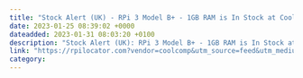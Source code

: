 ```yaml
---
title: "Stock Alert (UK) - RPi 3 Model B+ - 1GB RAM is In Stock at Cool Components"
date: 2023-01-25 08:39:02 +0000
dateadded: 2023-01-31 08:03:20 +0100
description: "Stock Alert (UK): RPi 3 Model B+ - 1GB RAM is In Stock at Cool Components"
link: "https://rpilocator.com?vendor=coolcomp&utm_source=feed&utm_medium=rss"
category:
---
```

